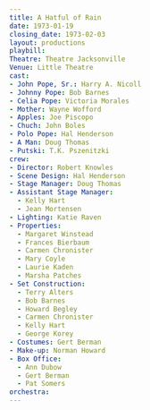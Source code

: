 ```yaml
---
title: A Hatful of Rain
date: 1973-01-19
closing_date: 1973-02-03
layout: productions
playbill:
Theatre: Theatre Jacksonville
Venue: Little Theatre
cast:
- John Pope, Sr.: Harry A. Nicoll
- Johnny Pope: Bob Barnes
- Celia Pope: Victoria Morales
- Mother: Wayne Wofford
- Apples: Joe Piscopo
- Chuch: John Boles
- Polo Pope: Hal Henderson
- A Man: Doug Thomas
- Putski: T.K. Pszenitzki
crew:
- Director: Robert Knowles
- Scene Design: Hal Henderson
- Stage Manager: Doug Thomas
- Assistant Stage Manager:
  - Kelly Hart
  - Jean Mortensen
- Lighting: Katie Raven
- Properties:
  - Margaret Winstead
  - Frances Bierbaum
  - Carmen Chronister
  - Mary Coyle
  - Laurie Kaden
  - Marsha Patches
- Set Construction:
  - Terry Alters
  - Bob Barnes
  - Howard Begley
  - Carmen Chronister
  - Kelly Hart
  - George Korey
- Costumes: Gert Berman
- Make-up: Norman Howard
- Box Office:
  - Ann Dubow
  - Gert Berman
  - Pat Somers
orchestra:
---
```

